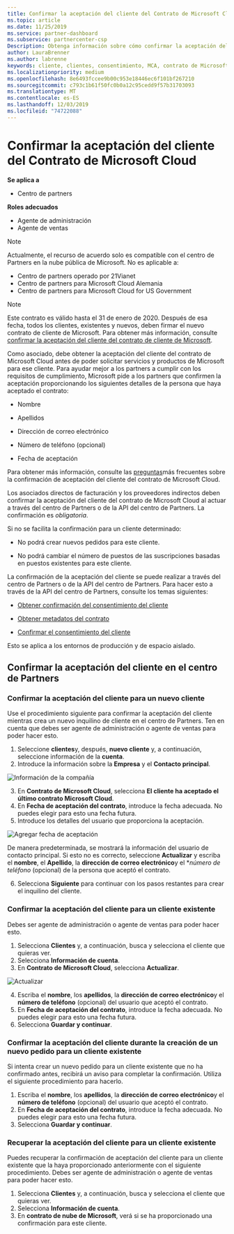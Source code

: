 ```yaml
---
title: Confirmar la aceptación del cliente del Contrato de Microsoft Cloud | Centro de partners
ms.topic: article
ms.date: 11/25/2019
ms.service: partner-dashboard
ms.subservice: partnercenter-csp
Description: Obtenga información sobre cómo confirmar la aceptación del cliente del contrato de Microsoft Cloud. Esto puede ser necesario para ordenar los productos y servicios de Microsoft para los clientes.
author: LauraBrenner
ms.author: labrenne
keywords: cliente, clientes, consentimiento, MCA, contrato de Microsoft Cloud, plantillas de contrato de cliente
ms.localizationpriority: medium
ms.openlocfilehash: 8e6493fccee9b00c953e18446ec6f101bf267210
ms.sourcegitcommit: c793c1b61f50fc0b0a12c95cedd9f57b31703093
ms.translationtype: MT
ms.contentlocale: es-ES
ms.lasthandoff: 12/03/2019
ms.locfileid: "74722088"
---
```

# <a name="confirm-customer-acceptance-of-the-microsoft-cloud-agreement"></a>Confirmar la aceptación del cliente del Contrato de Microsoft Cloud

**Se aplica a**
-  Centro de partners

**Roles adecuados**

- Agente de administración
- Agente de ventas

> [!NOTE]
> Actualmente, el recurso de acuerdo solo es compatible con el centro de Partners en la nube pública de Microsoft. No es aplicable a:
> * Centro de partners operado por 21Vianet
> * Centro de partners para Microsoft Cloud Alemania
> * Centro de partners para Microsoft Cloud for US Government

>[!NOTE]
>Este contrato es válido hasta el 31 de enero de 2020. Después de esa fecha, todos los clientes, existentes y nuevos, deben firmar el nuevo contrato de cliente de Microsoft. Para obtener más información, consulte [confirmar la aceptación del cliente del contrato de cliente de Microsoft](confirm-customer-agreement.md).

Como asociado, debe obtener la aceptación del cliente del contrato de Microsoft Cloud antes de poder solicitar servicios y productos de Microsoft para ese cliente. Para ayudar mejor a los partners a cumplir con los requisitos de cumplimiento, Microsoft pide a los partners que confirmen la aceptación proporcionando los siguientes detalles de la persona que haya aceptado el contrato: 

-   Nombre

-   Apellidos

-   Dirección de correo electrónico

-   Número de teléfono (opcional)

-   Fecha de aceptación

Para obtener más información, consulte las [preguntas](https://docs.microsoft.com/partner-center/confirm-consent-faq)más frecuentes sobre la confirmación de aceptación del cliente del contrato de Microsoft Cloud.

Los asociados directos de facturación y los proveedores indirectos deben confirmar la aceptación del cliente del contrato de Microsoft Cloud al actuar a través del centro de Partners o de la API del centro de Partners. La confirmación es *obligatoria*.

Si no se facilita la confirmación para un cliente determinado:

-   No podrá crear nuevos pedidos para este cliente.

-   No podrá cambiar el número de puestos de las suscripciones basadas en puestos existentes para este cliente.

La confirmación de la aceptación del cliente se puede realizar a través del centro de Partners o de la API del centro de Partners. Para hacer esto a través de la API del centro de Partners, consulte los temas siguientes: 

-   [Obtener confirmación del consentimiento del cliente](https://docs.microsoft.com/partner-center/develop/get-confirmation-of-customer-consent)

-   [Obtener metadatos del contrato](https://docs.microsoft.com/partner-center/develop/get-agreement-metadata)

-   [Confirmar el consentimiento del cliente](https://docs.microsoft.com/partner-center/develop/confirm-customer-consent)


Esto se aplica a los entornos de producción y de espacio aislado.

## <a name="confirming-customer-acceptance-in-partner-center"></a>Confirmar la aceptación del cliente en el centro de Partners

### <a name="confirm-customer-acceptance-for-a-new-customer"></a>Confirmar la aceptación del cliente para un nuevo cliente

Use el procedimiento siguiente para confirmar la aceptación del cliente mientras crea un nuevo inquilino de cliente en el centro de Partners. Ten en cuenta que debes ser agente de administración o agente de ventas para poder hacer esto.

1. Seleccione **clientes**y, después, **nuevo cliente** y, a continuación, seleccione información de la **cuenta**.
2. Introduce la información sobre la **Empresa** y el **Contacto principal**.

![Información de la compañía](images/mca/mca1.png)

3. En **Contrato de Microsoft Cloud**, selecciona **El cliente ha aceptado el último contrato Microsoft Cloud**.
4. En **Fecha de aceptación del contrato**, introduce la fecha adecuada. No puedes elegir para esto una fecha futura.
5. Introduce los detalles del usuario que proporciona la aceptación.

![Agregar fecha de aceptación](images/mca/MCA3.png)

De manera predeterminada, se mostrará la información del usuario de contacto principal. Si esto no es correcto, seleccione **Actualizar** y escriba el **nombre**, el **Apellido**, la **dirección de correo electrónico**y el **número de teléfono* (opcional) de la persona que aceptó el contrato.

6. Selecciona **Siguiente** para continuar con los pasos restantes para crear el inquilino del cliente.

### <a name="confirm-customer-acceptance-for-an-existing-customer"></a>Confirmar la aceptación del cliente para un cliente existente

Debes ser agente de administración o agente de ventas para poder hacer esto.

1. Selecciona **Clientes** y, a continuación, busca y selecciona el cliente que quieras ver.
2. Selecciona **Información de cuenta**.
3. En **Contrato de Microsoft Cloud**, selecciona **Actualizar**.

![Actualizar](images/mca/mca4.png)

4. Escriba el **nombre**, los **apellidos**, la **dirección de correo electrónico**y el **número de teléfono** (opcional) del usuario que aceptó el contrato.
5. En **Fecha de aceptación del contrato**, introduce la fecha adecuada. No puedes elegir para esto una fecha futura.
6. Selecciona **Guardar y continuar**.

### <a name="confirm-customer-acceptance-while-creating-new-order-for-an-existing-customer"></a>Confirmar la aceptación del cliente durante la creación de un nuevo pedido para un cliente existente

Si intenta crear un nuevo pedido para un cliente existente que no ha confirmado antes, recibirá un aviso para completar la confirmación. Utiliza el siguiente procedimiento para hacerlo.

1. Escriba el **nombre**, los **apellidos**, la **dirección de correo electrónico**y el **número de teléfono** (opcional) del usuario que aceptó el contrato.
2. En **Fecha de aceptación del contrato**, introduce la fecha adecuada. No puedes elegir para esto una fecha futura.
3. Selecciona **Guardar y continuar**.

### <a name="retrieve-confirmation-of-customer-acceptance-for-an-existing-customer"></a>Recuperar la aceptación del cliente para un cliente existente

Puedes recuperar la confirmación de aceptación del cliente para un cliente existente que la haya proporcionado anteriormente con el siguiente procedimiento. Debes ser agente de administración o agente de ventas para poder hacer esto.

1. Selecciona **Clientes** y, a continuación, busca y selecciona el cliente que quieras ver.
2. Selecciona **Información de cuenta**.
3. En **contrato de nube de Microsoft**, verá si se ha proporcionado una confirmación para este cliente.
